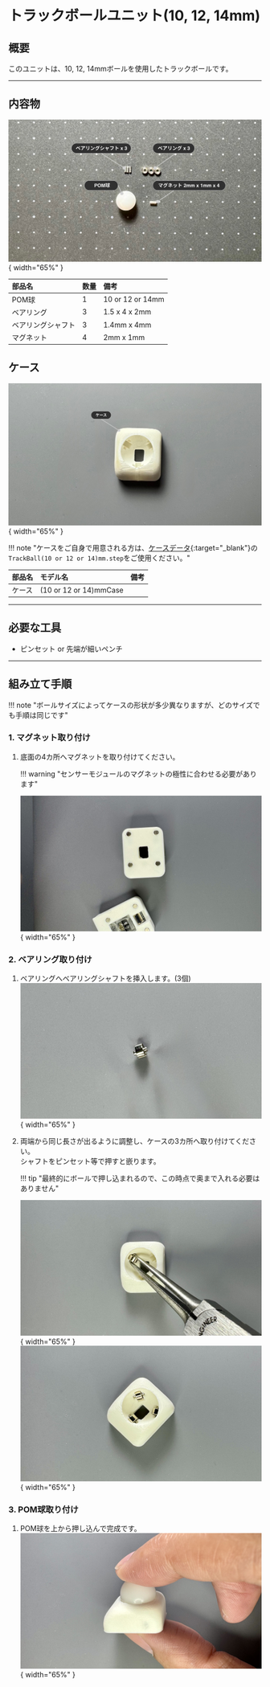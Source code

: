 # トラックボールユニット(10, 12, 14mm) 

## 概要

このユニットは、10, 12, 14mmボールを使用したトラックボールです。

---

## 内容物
![部品](img/ball01.jpg){ width="65%" }

| 部品名 | 数量 | 備考 |
| :--- | :--- | :--- |
| POM球 | 1 | 10 or 12 or 14mm |
| ベアリング | 3 | 1.5 x 4 x 2mm |
| ベアリングシャフト | 3 | 1.4mm x 4mm |
| マグネット | 4 | 2mm x 1mm |

## ケース
![ケース](img/ball02.jpg){ width="65%" }

!!! note "ケースをご自身で用意される方は、[ケースデータ]({{three_d_data_url}}/case/units){:target="_blank"}の`TrackBall(10 or 12 or 14)mm.step`をご使用ください。"

| 部品名 | モデル名 | 備考 |
| :--- | :--- | :--- |
| ケース | (10 or 12 or 14)mmCase | |

---

## 必要な工具

*   ピンセット or 先端が細いペンチ

---

## 組み立て手順
!!! note "ボールサイズによってケースの形状が多少異なりますが、どのサイズでも手順は同じです"

### 1. マグネット取り付け
1. 底面の4カ所へマグネットを取り付けてください。
   
    !!! warning "センサーモジュールのマグネットの極性に合わせる必要があります"  

    ![マグネット](img/ball-build01-01.jpeg){ width="65%" }

### 2. ベアリング取り付け
1. ベアリングへベアリングシャフトを挿入します。(3個)  
    ![ベアリング](img/ball-build02-01.jpeg){ width="65%" }
   
2. 両端から同じ長さが出るように調整し、ケースの3カ所へ取り付けてください。  
   シャフトをピンセット等で押すと嵌ります。  

    !!! tip "最終的にボールで押し込まれるので、この時点で奥まで入れる必要はありません"  

    ![ベアリング](img/ball-build02-02.jpeg){ width="65%" }  
    ![ベアリング](img/ball-build02-03.jpeg){ width="65%" }

### 3. POM球取り付け
1. POM球を上から押し込んで完成です。  
    ![トラックボール](img/ball-build03-01.jpeg){ width="65%" }
